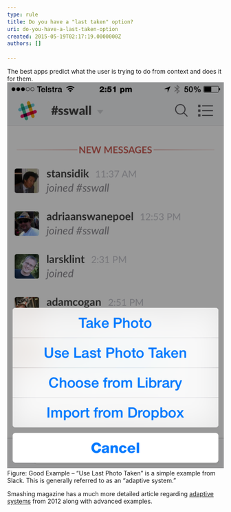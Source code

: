 ```yaml
---
type: rule
title: Do you have a "last taken" option?
uri: do-you-have-a-last-taken-option
created: 2015-05-19T02:17:19.0000000Z
authors: []

---
```



The best apps predict what the user is trying to do from context and does it for them.
 ![](lastphototaken.png) Figure: Good Example – “Use Last Photo Taken” is a simple example from Slack.
This is generally referred to as an “adaptive system.”

Smashing magazine has a much more detailed article regarding [adaptive systems](http://www.smashingmagazine.com/2012/12/10/creating-an-adaptive-system-to-enhance-ux/) from 2012 along with advanced examples.

